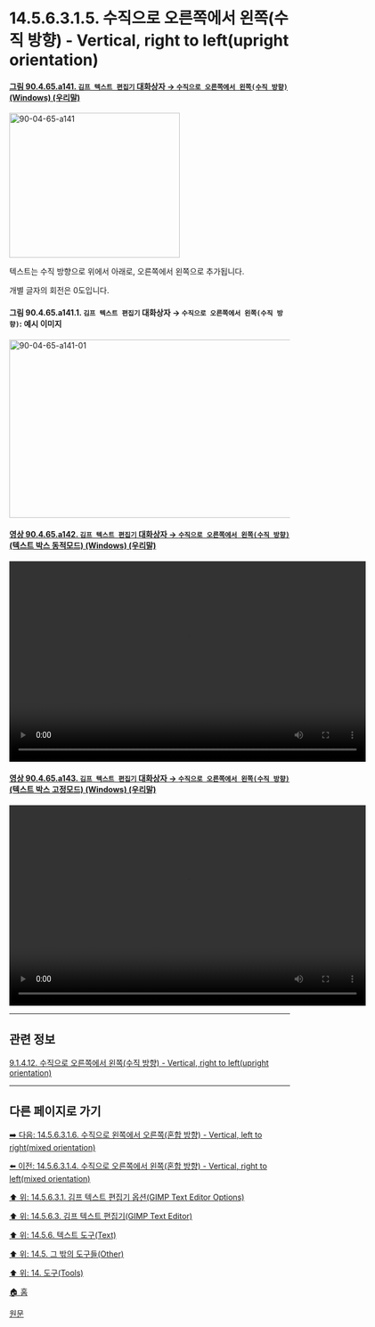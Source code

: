 # 14.5.6.3.1.5. 수직으로 오른쪽에서 왼쪽(수직 방향) - Vertical, right to left(upright orientation)

<a id="90-04-65-a141"></a>

#### [그림 90.4.65.a141. `김프 텍스트 편집기` 대화상자 → `수직으로 오른쪽에서 왼쪽(수직 방향)` (Windows) (우리말)](./90-04-65-gimp_text_editor.md#90-04-65-a141)
<img width="306" height="260" alt="90-04-65-a141" src="https://github.com/wonder13662/gimp/assets/15767104/88cd162e-48b3-4119-9df5-894ce89ff1e9" />

텍스트는 수직 방향으로 위에서 아래로, 오른쪽에서 왼쪽으로 추가됩니다. 

개별 글자의 회전은 0도입니다.

<a id="90-04-65-a141-01"></a>

#### 그림 90.4.65.a141.1. `김프 텍스트 편집기` 대화상자 → `수직으로 오른쪽에서 왼쪽(수직 방향)`: 예시 이미지
<img width="632" height="320" alt="90-04-65-a141-01" src="https://github.com/wonder13662/gimp/assets/15767104/2544776c-a6a7-4982-ba15-b9577cbcdecf" />

<a id="90-04-65-a142"></a>

#### [영상 90.4.65.a142. `김프 텍스트 편집기` 대화상자 → `수직으로 오른쪽에서 왼쪽(수직 방향)` (텍스트 박스 동적모드) (Windows) (우리말)](./90-04-65-gimp_text_editor.md#90-04-65-a142)
<video controls="controls" width="640" height="360" src="https://github.com/wonder13662/gimp/assets/15767104/f214ca33-3395-4ec3-8108-35b78979a544"></video>

<a id="90-04-65-a143"></a>

#### [영상 90.4.65.a143. `김프 텍스트 편집기` 대화상자 → `수직으로 오른쪽에서 왼쪽(수직 방향)` (텍스트 박스 고정모드) (Windows) (우리말)](./90-04-65-gimp_text_editor.md#90-04-65-a143)
<video controls="controls" width="640" height="360" src="https://github.com/wonder13662/gimp/assets/15767104/d28699c6-c42b-43a0-b768-ece899cc0bf5"></video>

***

## 관련 정보

[9.1.4.12. 수직으로 오른쪽에서 왼쪽(수직 방향) - Vertical, right to left(upright orientation)](./09-01-04-12-vertical_right_to_left_upright_orientation.md)

***

## 다른 페이지로 가기

[➡️ 다음: 14.5.6.3.1.6. 수직으로 왼쪽에서 오른쪽(혼합 방향) - Vertical, left to right(mixed orientation)](./14-05-06-03-01-06-vertical_left_to_right_mixed_orientation.md)

[⬅️ 이전: 14.5.6.3.1.4. 수직으로 오른쪽에서 왼쪽(혼합 방향) - Vertical, right to left(mixed orientation)](./14-05-06-03-01-04-vertical_right_to_left_mixed_orientation.md)

[⬆️ 위: 14.5.6.3.1. 김프 텍스트 편집기 옵션(GIMP Text Editor Options)](./14-05-06-03-01-00-text_editor_options.md)

[⬆️ 위: 14.5.6.3. 김프 텍스트 편집기(GIMP Text Editor)](./14-05-06-03-00-text_editor.md)

[⬆️ 위: 14.5.6. 텍스트 도구(Text)](./14-05-06-00-text.md)

[⬆️ 위: 14.5. 그 밖의 도구들(Other)](./14-05-00-other.md)

[⬆️ 위: 14. 도구(Tools)](./14-00-tools.md)

[🏠 홈](./00-home.md)

[원문](https://docs.gimp.org/2.10/ko/gimp-tool-text.html#idm17062)